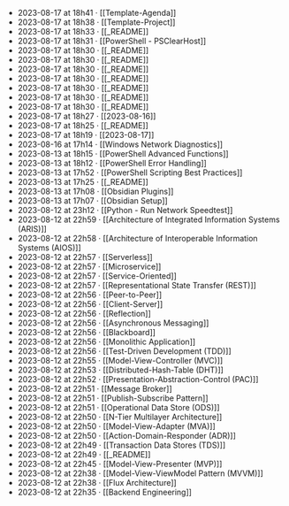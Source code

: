 - 2023-08-17 at 18h41 · [[Template-Agenda]]
- 2023-08-17 at 18h38 · [[Template-Project]]
- 2023-08-17 at 18h33 · [[_README]]
- 2023-08-17 at 18h31 · [[PowerShell - PSClearHost]]
- 2023-08-17 at 18h30 · [[_README]]
- 2023-08-17 at 18h30 · [[_README]]
- 2023-08-17 at 18h30 · [[_README]]
- 2023-08-17 at 18h30 · [[_README]]
- 2023-08-17 at 18h30 · [[_README]]
- 2023-08-17 at 18h30 · [[_README]]
- 2023-08-17 at 18h30 · [[_README]]
- 2023-08-17 at 18h27 · [[2023-08-16]]
- 2023-08-17 at 18h25 · [[_README]]
- 2023-08-17 at 18h19 · [[2023-08-17]]
- 2023-08-16 at 17h14 · [[Windows Network Diagnostics]]
- 2023-08-13 at 18h15 · [[PowerShell Advanced Functions]]
- 2023-08-13 at 18h12 · [[PowerShell Error Handling]]
- 2023-08-13 at 17h52 · [[PowerShell Scripting Best Practices]]
- 2023-08-13 at 17h25 · [[_README]]
- 2023-08-13 at 17h08 · [[Obsidian Plugins]]
- 2023-08-13 at 17h07 · [[Obsidian Setup]]
- 2023-08-12 at 23h12 · [[Python - Run Network Speedtest]]
- 2023-08-12 at 22h59 · [[Architecture of Integrated Information Systems (ARIS)]]
- 2023-08-12 at 22h58 · [[Architecture of Interoperable Information Systems (AIOS)]]
- 2023-08-12 at 22h57 · [[Serverless]]
- 2023-08-12 at 22h57 · [[Microservice]]
- 2023-08-12 at 22h57 · [[Service-Oriented]]
- 2023-08-12 at 22h57 · [[Representational State Transfer (REST)]]
- 2023-08-12 at 22h56 · [[Peer-to-Peer]]
- 2023-08-12 at 22h56 · [[Client-Server]]
- 2023-08-12 at 22h56 · [[Reflection]]
- 2023-08-12 at 22h56 · [[Asynchronous Messaging]]
- 2023-08-12 at 22h56 · [[Blackboard]]
- 2023-08-12 at 22h56 · [[Monolithic Application]]
- 2023-08-12 at 22h56 · [[Test-Driven Development (TDD)]]
- 2023-08-12 at 22h55 · [[Model-View-Controller (MVC)]]
- 2023-08-12 at 22h53 · [[Distributed-Hash-Table (DHT)]]
- 2023-08-12 at 22h52 · [[Presentation-Abstraction-Control (PAC)]]
- 2023-08-12 at 22h51 · [[Message Broker]]
- 2023-08-12 at 22h51 · [[Publish-Subscribe Pattern]]
- 2023-08-12 at 22h51 · [[Operational Data Store (ODS)]]
- 2023-08-12 at 22h50 · [[N-Tier Multilayer Architecture]]
- 2023-08-12 at 22h50 · [[Model-View-Adapter (MVA)]]
- 2023-08-12 at 22h50 · [[Action-Domain-Responder (ADR)]]
- 2023-08-12 at 22h49 · [[Transaction Data Stores (TDS)]]
- 2023-08-12 at 22h49 · [[_README]]
- 2023-08-12 at 22h45 · [[Model-View-Presenter (MVP)]]
- 2023-08-12 at 22h38 · [[Model-View-ViewModel Pattern (MVVM)]]
- 2023-08-12 at 22h38 · [[Flux Architecture]]
- 2023-08-12 at 22h35 · [[Backend Engineering]]

